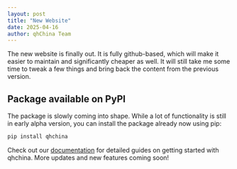 ```yaml
---
layout: post
title: "New Website"
date: 2025-04-16
author: qhChina Team
---
```


The new website is finally out. It is fully github-based, which will make it easier to maintain and significantly cheaper as well. It will still take me some time to tweak a few things and bring back the content from the previous version.

## Package available on PyPI 

The package is slowly coming into shape. While a lot of functionality is still in early alpha version, you can install the package already now using pip:

```python
pip install qhchina
```

Check out our [documentation](/pkg_docs/) for detailed guides on getting started with qhchina. More updates and new features coming soon!